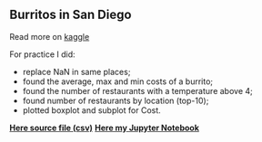 ## Burritos in San Diego

Read more on [kaggle](https://www.kaggle.com/srcole/burritos-in-san-diego)

For practice I did:
- replace NaN in same places;
- found the average, max and min costs of a burrito;
- found the number of restaurants with a temperature above 4;
- found number of restaurants by location (top-10);
- plotted boxplot and subplot for Cost.

**[Here source file (csv)]()**
**[Here my Jupyter Notebook]()**
